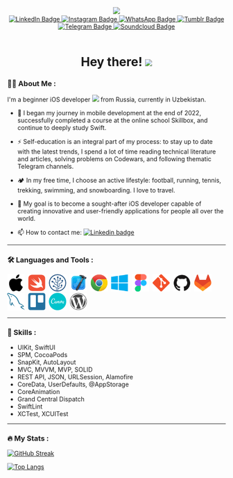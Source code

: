 <div id="header" align="center">
  <img src="https://media.giphy.com/media/QOguv4N5fMuQ9YLHZl/giphy.gif" width="200"/>
</div>

<div id="badges" align="center">
  <a href="https://www.linkedin.com/in/konstantin-kochetkov/">
    <img src="https://img.shields.io/badge/LinkedIn-blue?style=for-the-badge&logo=linkedin&logoColor=white" alt="LinkedIn Badge"/>
  </a>
  <a href="[https:/](https://www.instagram.com/ka4ah/)">
    <img src="https://img.shields.io/badge/Instagram-E4405F?style=for-the-badge&logo=instagram&logoColor=white" alt="Instagram Badge"/>
  </a>
  <a href="https://wa.me/+79266120387">
    <img src="https://img.shields.io/badge/WhatsApp-25D366?style=for-the-badge&logo=WhatsApp&logoColor=white" alt="WhatsApp Badge"/>
  </a>
  <a href="https://ka4ah.tumblr.com/">
    <img src="https://img.shields.io/badge/Tumblr-red?style=for-the-badge&logo=tumblr&logoColor=white" alt="Tumblr Badge"/>
  </a>
  <a href="https://t.me/Ka4aH">
    <img src="https://img.shields.io/badge/Telegram-blue?style=for-the-badge&logo=telegram&logoColor=white" alt="Telegram Badge"/>
  </a>
<a href="[https://ka4ah.tumblr.com/](https://soundcloud.com/ka4ah)">
    <img src="https://img.shields.io/badge/SoundCloud-FF3300?style=for-the-badge&logo=soundcloud&logoColor=white" alt="Soundcloud Badge"/>
  </a>
</div>

<div id="count" align="center">
  <img src="https://komarev.com/ghpvc/?username=Ka4aH4uk&style=flat-square&color=blue" alt=""/>
</div>

<h1 align="center">
  Hey there!
  <img src="https://media.giphy.com/media/hvRJCLFzcasrR4ia7z/giphy.gif" width="30px"/>
</h1>

### :man_technologist: About Me :
I'm a beginner iOS developer <img src="https://media.giphy.com/media/WUlplcMpOCEmTGBtBW/giphy.gif" width="30"> from Russia, currently in Uzbekistan.

- :telescope: I began my journey in mobile development at the end of 2022, successfully completed a course at the online school Skillbox, and continue to deeply study Swift.

- :zap: Self-education is an integral part of my process: to stay up to date with the latest trends, I spend a lot of time reading technical literature and articles, solving problems on Codewars, and following thematic Telegram channels.

- :camping: In my free time, I choose an active lifestyle: football, running, tennis, trekking, swimming, and snowboarding. I love to travel.
- :dizzy: My goal is to become a sought-after iOS developer capable of creating innovative and user-friendly applications for people all over the world.

- :mailbox: How to contact me: [![Linkedin badge](https://img.shields.io/badge/-kakbar-blue?style=flat&logo=Linkedin&logoColor=white)](https://www.linkedin.com/in/konstantin-kochetkov/)
---

### :hammer_and_wrench: Languages and Tools :
<div>
  <img src="https://github.com/devicons/devicon/blob/master/icons/apple/apple-original.svg" title="Apple" alt="Apple" width="40" height="40"/>&nbsp;  
  <img src="https://github.com/devicons/devicon/blob/master/icons/swift/swift-original.svg" title="Swift" alt="Swift" width="40" height="40"/>&nbsp;
  <img src="https://github.com/devicons/devicon/blob/master/icons/sourcetree/sourcetree-original.svg" title="Sourcetree" alt="Sourcetree" width="40" height="40"/>&nbsp;
  <img src="https://github.com/devicons/devicon/blob/master/icons/xcode/xcode-original.svg" title="Xcode" alt="Xcode" width="40" height="40"/>&nbsp;
  <img src="https://github.com/devicons/devicon/blob/master/icons/chrome/chrome-original.svg" title="Chrome" alt="Chrome" width="40" height="40"/>&nbsp;
  <img src="https://github.com/devicons/devicon/blob/master/icons/windows8/windows8-original.svg" title="Windows" alt="Windows" width="40" height="40"/>&nbsp;
  <img src="https://github.com/devicons/devicon/blob/master/icons/figma/figma-original.svg" title="Figma" alt="Swift" width="40" height="40"/>&nbsp;
  <img src="https://github.com/devicons/devicon/blob/master/icons/git/git-original.svg" title="Git" alt="Git" width="40" height="40"/>&nbsp;
  <img src="https://github.com/devicons/devicon/blob/master/icons/github/github-original.svg" title="GitHub" alt="GitHub" width="40" height="40"/>&nbsp;
  <img src="https://github.com/devicons/devicon/blob/master/icons/gitlab/gitlab-original.svg" title="GitLab" alt="GitLab" width="40" height="40"/>&nbsp;
  <img src="https://github.com/devicons/devicon/blob/master/icons/mysql/mysql-original.svg" title="MySQL" alt="MySQL" width="40" height="40"/>&nbsp;
  <img src="https://github.com/devicons/devicon/blob/master/icons/trello/trello-plain.svg" title="Trello" alt="Trello" width="40" height="40"/>&nbsp;
  <img src="https://github.com/devicons/devicon/blob/master/icons/canva/canva-original.svg" title="Canva" alt="Canva" width="40" height="40"/>&nbsp;
  <img src="https://github.com/devicons/devicon/blob/master/icons/wordpress/wordpress-plain.svg" title="Wordpress" alt="Wordpress" width="40" height="40"/>&nbsp;  
</div>

---

### :rocket: Skills :
- UIKit, SwiftUI
- SPM, CocoaPods
- SnapKit, AutoLayout
- MVC, MVVM, MVP, SOLID
- REST API, JSON, URLSession, Alamofire
- CoreData, UserDefaults, @AppStorage
- CoreAnimation
- Grand Central Dispatch
- SwiftLint
- XCTest, XCUITest

---

### :fire: My Stats :
[![GitHub Streak](https://github-readme-streak-stats.herokuapp.com?user=Ka4aH4uk&theme=chartreuse-dark&hide_border=true&date_format=j%20M%5B%20Y%5D)](https://git.io/streak-stats)

[![Top Langs](https://github-readme-stats.vercel.app/api/top-langs/?username=Ka4aH4uk&layout=compact&theme=vision-friendly-dark)](https://github.com/anuraghazra/github-readme-stats)

